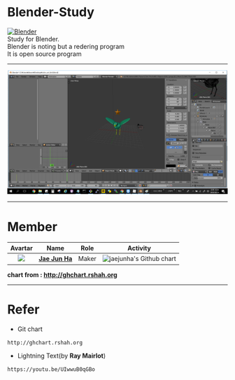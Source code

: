 # Blender-Study
[![Blender](https://img.shields.io/badge/Blender-2.79-orange.svg)]()  
Study for Blender.  
Blender is noting but a redering program  
It is open source program  

---
<img src="screenshot/20180425.png?raw=true">

---

# Member  

|                 Avartar                  |                   Name                   | Role  |                 Activity                 |
| :--------------------------------------: | :--------------------------------------: | :---: | :--------------------------------------: |
| <img src="https://avatars1.githubusercontent.com/u/7951335?v=4&s=100"> | <a href = "https://github.com/jaejunha"> **Jae Jun Ha** </a> | Maker | <img src="http://ghchart.rshah.org/jaejunha" alt="jaejunha's Github chart" /> |

 **chart from : http://ghchart.rshah.org**  

---

# Refer  
- Git chart  
```
http://ghchart.rshah.org  
```
- Lightning Text(by **Ray Mairlot**)
```
https://youtu.be/UIwwuB0qGBo
```